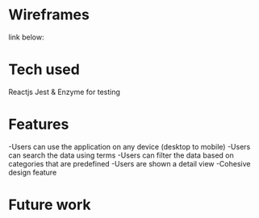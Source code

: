 # Wireframes
link below:

# Tech used
Reactjs
Jest & Enzyme for testing

# Features
-Users can use the application on any device (desktop to mobile)
-Users can search the data using terms
-Users can filter the data based on categories that are predefined
-Users are shown a detail view
-Cohesive design feature

# Future work

